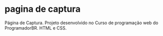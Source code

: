 # pagina de captura
Página de Captura. Projeto desenvolvido no Curso de programação web do ProgramadorBR. HTML e CSS.
